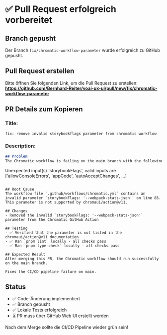 # ✅ Pull Request erfolgreich vorbereitet

## Branch gepusht
Der Branch `fix/chromatic-workflow-parameter` wurde erfolgreich zu GitHub gepusht.

## Pull Request erstellen
Bitte öffnen Sie folgenden Link, um die Pull Request zu erstellen:
**https://github.com/Bernhard-Reiter/voai-ux-ui/pull/new/fix/chromatic-workflow-parameter**

## PR Details zum Kopieren

### Title:
```
fix: remove invalid storybookflags parameter from chromatic workflow
```

### Description:
```markdown
## Problem
The Chromatic workflow is failing on the main branch with the following error:
```
Unexpected input(s) 'storybookFlags', valid inputs are ['allowConsoleErrors', 'appCode', 'autoAcceptChanges', ...]
```

## Root Cause
The workflow file `.github/workflows/chromatic.yml` contains an invalid parameter `storybookFlags: '--webpack-stats-json'` on line 85. This parameter is not supported by chromaui/action@v11.

## Changes
- Removed the invalid `storybookFlags: '--webpack-stats-json'` parameter from the Chromatic GitHub Action

## Testing
- ✅ Verified that the parameter is not listed in the chromaui/action@v11 documentation
- ✅ Ran `pnpm lint` locally - all checks pass
- ✅ Ran `pnpm type-check` locally - all checks pass

## Expected Result
After merging this PR, the Chromatic workflow should run successfully on the main branch.

Fixes the CI/CD pipeline failure on main.
```

## Status
- ✅ Code-Änderung implementiert
- ✅ Branch gepusht
- ✅ Lokale Tests erfolgreich
- ⏳ PR muss über GitHub Web UI erstellt werden

Nach dem Merge sollte die CI/CD Pipeline wieder grün sein!